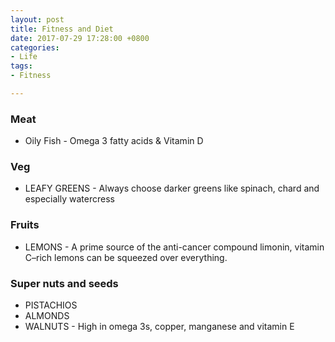 ```yaml
---
layout: post
title: Fitness and Diet
date: 2017-07-29 17:28:00 +0800
categories:
- Life
tags:
- Fitness

---
```


### Meat

- Oily Fish - Omega 3 fatty acids & Vitamin D


### Veg

- LEAFY GREENS - Always choose darker greens like spinach, chard and especially watercress




### Fruits

- LEMONS - A prime source of the anti-cancer compound limonin, vitamin C–rich lemons can be squeezed over everything. 


### Super nuts and seeds

- PISTACHIOS
- ALMONDS
- WALNUTS - High in omega 3s, copper, manganese and vitamin E